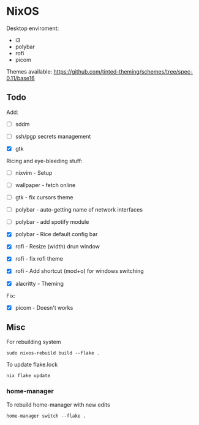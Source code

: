 # NixOS

Desktop enviroment:
- i3
- polybar
- rofi
- picom

Themes available: https://github.com/tinted-theming/schemes/tree/spec-0.11/base16

## Todo

Add:
- [ ] sddm
- [ ] ssh/pgp secrets management

- [x] gtk

Ricing and eye-bleeding stuff:
- [ ] nixvim - Setup
- [ ] wallpaper - fetch online
- [ ] gtk - fix cursors theme
- [ ] polybar - auto-getting name of network interfaces 
- [ ] polybar - add spotify module

- [x] polybar - Rice default config bar
- [x] rofi - Resize (width) drun window
- [x] rofi - fix rofi theme
- [x] rofi - Add shortcut (mod+o) for windows switching 
- [x] alacritty - Theming

Fix:
- [x] picom - Doesn't works

## Misc

For rebuilding system
```
sudo nixos-rebuild build --flake .
```
To update flake.lock
```
nix flake update
```
### home-manager

To rebuild home-manager with new edits
```
home-manager switch --flake .
```

